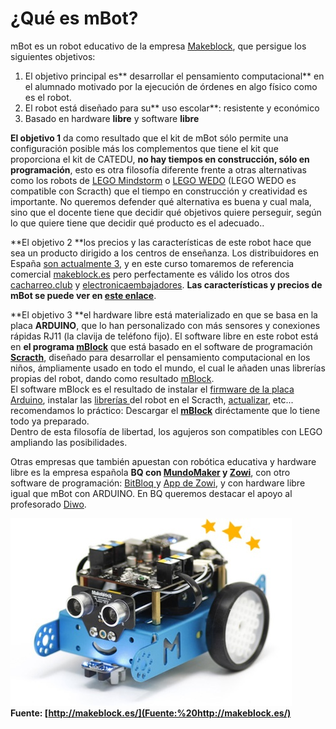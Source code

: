 
# ¿Qué es mBot?

mBot es un robot educativo de la empresa [Makeblock](http://www.makeblock.cc/), que persigue los siguientes objetivos:

1. El objetivo principal es** desarrollar el pensamiento computacional** en el alumnado motivado por la ejecución de órdenes en algo físico como es el robot.
1. El robot está diseñado para su** uso escolar**: resistente y económico
1. Basado en hardware **libre** y software **libre**

**El objetivo 1** da como resultado que el kit de mBot sólo permite una configuración posible más los complementos que tiene el kit que proporciona el kit de CATEDU, **no hay tiempos en construcción, sólo en programación**, esto es otra filosofía diferente frente a otras alternativas como los robots de [LEGO Mindstorm](http://mindstorms.lego.com/) o [LEGO WEDO](https://education.lego.com/es-es/lesi/elementary/lego-education-wedo) (LEGO WEDO es compatible con Scracth) que el tiempo en construcción y creatividad es importante. No queremos defender qué alternativa es buena y cual mala, sino que el docente tiene que decidir qué objetivos quiere perseguir, según lo que quiere tiene que decidir qué producto es el adecuado..

**El objetivo 2 **los precios y las características de este robot hace que sea un producto dirigido a los centros de enseñanza. Los distribuidores en España [son actualmente 3](http://www.makeblock.cc/distributors/), y en este curso tomaremos de referencia comercial [makeblock.es](http://www.makeblock.es/) pero perfectamente es válido los otros dos [cacharreo.club](http://cacharreo.club/) y [electronicaembajadores](http://www.electronicaembajadores.com/). **Las características y precios de mBot se puede ver en [este enlace](http://www.makeblock.es/productos/robot_educativo_mbot_2.4g/)**.

**El objetivo 3 **el hardware libre está materializado en que se basa en la placa **ARDUINO**, que lo han personalizado con más sensores y conexiones rápidas RJ11 (la clavija de teléfono fijo). El software libre en este robot está en **el programa [mBlock](http://www.mblock.cc/)** que está basado en el software de programación **[Scracth](https://scratch.mit.edu/)**, diseñado para desarrollar el pensamiento computacional en los niños, ámpliamente usado en todo el mundo, el cual le añaden unas librerías propias del robot, dando como resultado [mBlock](http://www.mblock.cc/). <br />El software mBlock es el resultado de instalar el [firmware de la placa Arduino](http://app.makeblock.cc/firmware/), instalar las [librerías ](https://github.com/Makeblock-official/Makeblock-Library/archive/master.zip)del robot en el Scracth, [actualizar](http://learn.makeblock.cc/learning-scratch/#Step2-Upload-the-firmware), etc... recomendamos lo práctico: Descargar el **[mBlock](http://www.mblock.cc/)** diréctamente que lo tiene todo ya preparado.<br />Dentro de esta filosofía de libertad, los agujeros son compatibles con LEGO ampliando las posibilidades.

Otras empresas que también apuestan con robótica educativa y hardware libre es la empresa española **BQ con [MundoMaker](http://www.bq.com/es/printbot-evolution) y [Zowi](http://www.bq.com/es/zowi)**, con otro software de programación: [BitBloq ](http://diwo.bq.com/course/aprende-robotica-y-programacion-con-bitbloq-2/)y [App de Zowi](https://play.google.com/store/apps/details?id=com.bq.zowi), y con hardware libre igual que mBot con ARDUINO. En BQ queremos destacar el apoyo al profesorado [Diwo](http://diwo.bq.com/).

![](img/images_robots-mas-vendidos.jpg)
**Fuente: [http://makeblock.es/](Fuente:%20http://makeblock.es/)**

